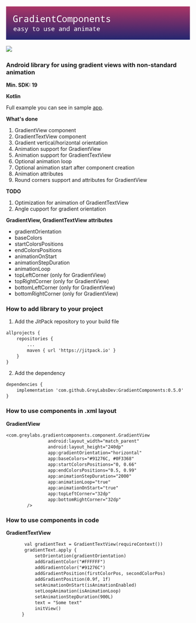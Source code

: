 ![screenshoot](https://github.com/GreyLabsDev/GradientComponents/blob/master/gradient_components_logo.png)

[![](https://jitpack.io/v/GreyLabsDev/GradientComponents.svg)](https://jitpack.io/#GreyLabsDev/GradientComponents)

### Android library for using gradient views with non-standard animation
**Min. SDK: 19**

**Kotlin**

Full example you can see in sample [app](https://github.com/GreyLabsDev/GradientComponents/tree/master/app).

**What's done**
1. GradientView component
2. GradientTextView component
3. Gradient vertical/horizontal orientation
4. Animation support for GradientView
5. Animation support for GradientTextView
6. Optional animation loop
7. Optional animation start after component creation
8. Animation attributes
9. Round corners support and attributes for GradientView

**TODO**
1. Optimization for animation of GradientTextView
2. Angle cupport for gradient orientation

**GradientView, GradientTextView attributes**
 - gradientOrientation
 - baseColors
 - startColorsPositions
 - endColorsPositions
 - animationOnStart
 - animationStepDuration
 - animationLoop
 - topLeftCorner (only for GradientView)
 - topRightCorner (only for GradientView)
 - bottomLeftCorner (only for GradientView)
 - bottomRightCorner (only for GradientView)

### How to add library to your project

1. Add the JitPack repository to your build file
```
allprojects {
	repositories {
		...
		maven { url 'https://jitpack.io' }
	}
}
```
2. Add the dependency 
```
dependencies {
	implementation 'com.github.GreyLabsDev:GradientComponents:0.5.0'
}
```

### How to use components in .xml layout
**GradientView**
```
<com.greylabs.gradientcomponents.component.GradientView
                android:layout_width="match_parent"
                android:layout_height="240dp"
                app:gradientOrientation="horizontal"
                app:baseColors="#91276C, #0F3368"
                app:startColorsPositions="0, 0.66"
                app:endColorsPositions="0.5, 0.99"
                app:animationStepDuration="2000"
                app:animationLoop="true"
                app:animationOnStart="true"
                app:topLeftCorner="32dp"
                app:bottomRightCorner="32dp"
        />
```

### How to use components in code
**GradientTextView**
```
       val gradientText = GradientTextView(requireContext())
       gradientText.apply {
           setOrientation(gradientOrientation)
           addGradientColor("#FFFFFF")
           addGradientColor("#91276C")
           addGradientPosition(firstColorPos, secondColorPos)
           addGradientPosition(0.9f, 1f)
           setAnimationOnStart(isAnimationEnabled)
           setLoopAnimation(isAnimationLoop)
           setAnimationStepDuration(900L)
           text = "Some text"
           initView()
      }
```
